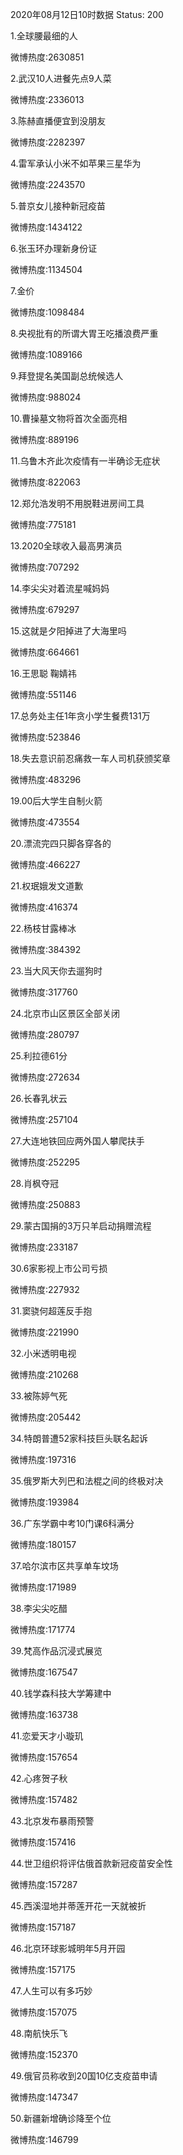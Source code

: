 2020年08月12日10时数据
Status: 200

1.全球腰最细的人

微博热度:2630851

2.武汉10人进餐先点9人菜

微博热度:2336013

3.陈赫直播便宜到没朋友

微博热度:2282397

4.雷军承认小米不如苹果三星华为

微博热度:2243570

5.普京女儿接种新冠疫苗

微博热度:1434122

6.张玉环办理新身份证

微博热度:1134504

7.金价

微博热度:1098484

8.央视批有的所谓大胃王吃播浪费严重

微博热度:1089166

9.拜登提名美国副总统候选人

微博热度:988024

10.曹操墓文物将首次全面亮相

微博热度:889196

11.乌鲁木齐此次疫情有一半确诊无症状

微博热度:822063

12.郑允浩发明不用脱鞋进房间工具

微博热度:775181

13.2020全球收入最高男演员

微博热度:707292

14.李尖尖对着流星喊妈妈

微博热度:679297

15.这就是夕阳掉进了大海里吗

微博热度:664661

16.王思聪 鞠婧祎

微博热度:551146

17.总务处主任1年贪小学生餐费131万

微博热度:523846

18.失去意识前忍痛救一车人司机获颁奖章

微博热度:483296

19.00后大学生自制火箭

微博热度:473554

20.漂流完四只脚各穿各的

微博热度:466227

21.权珉娥发文道歉

微博热度:416374

22.杨枝甘露棒冰

微博热度:384392

23.当大风天你去遛狗时

微博热度:317760

24.北京市山区景区全部关闭

微博热度:280797

25.利拉德61分

微博热度:272634

26.长春乳状云

微博热度:257104

27.大连地铁回应两外国人攀爬扶手

微博热度:252295

28.肖枫夺冠

微博热度:250883

29.蒙古国捐的3万只羊启动捐赠流程

微博热度:233187

30.6家影视上市公司亏损

微博热度:227932

31.窦骁何超莲反手抱

微博热度:221990

32.小米透明电视

微博热度:210268

33.被陈婷气死

微博热度:205442

34.特朗普遭52家科技巨头联名起诉

微博热度:197316

35.俄罗斯大列巴和法棍之间的终极对决

微博热度:193984

36.广东学霸中考10门课6科满分

微博热度:180157

37.哈尔滨市区共享单车坟场

微博热度:171989

38.李尖尖吃醋

微博热度:171774

39.梵高作品沉浸式展览

微博热度:167547

40.钱学森科技大学筹建中

微博热度:163738

41.恋爱天才小璇玑

微博热度:157654

42.心疼贺子秋

微博热度:157482

43.北京发布暴雨预警

微博热度:157416

44.世卫组织将评估俄首款新冠疫苗安全性

微博热度:157287

45.西溪湿地并蒂莲开花一天就被折

微博热度:157187

46.北京环球影城明年5月开园

微博热度:157175

47.人生可以有多巧妙

微博热度:157075

48.南航快乐飞

微博热度:152370

49.俄官员称收到20国10亿支疫苗申请

微博热度:147347

50.新疆新增确诊降至个位

微博热度:146799

